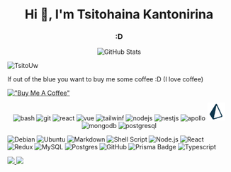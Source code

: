 <h1 align="center">Hi 👋, I'm Tsitohaina Kantonirina</h1>
<h3 align="center">:D</h3>

<p align="center">
    <img src="https://github-readme-streak-stats.herokuapp.com?user=TsitoUw&theme=solarized-dark&theme=leafy&ring=047884&sideNums=06ACBD&dates=06ACBD&currStreakNum=06ACBD&currStreakLabel=06ACBD&background=ffffff00&hide_border=true&stroke=ffffff00" alt="GitHub Stats" />
  </p>

<p align="left"> <img src="https://komarev.com/ghpvc/?username=TsitoUw&color=red&style=for-the-badge" alt="TsitoUw" /> </p>

If out of the blue you want to buy me some coffee :D (I love coffee)

[!["Buy Me A Coffee"](https://www.buymeacoffee.com/assets/img/custom_images/orange_img.png)](https://www.buymeacoffee.com/tsitouw)

<p align="center">
<img src="https://www.vectorlogo.zone/logos/gnu_bash/gnu_bash-icon.svg" alt="bash" width="40" height="40"/>
<img src="https://www.vectorlogo.zone/logos/git-scm/git-scm-icon.svg" alt="git" width="40" height="40"/> 
<img src="https://www.vectorlogo.zone/logos/reactjs/reactjs-icon.svg" alt="react" width="40" height="40"/> 
<img src="https://www.vectorlogo.zone/logos/vuejs/vuejs-icon.svg" alt="vue" width="40" height="40"/>
<img src="https://www.vectorlogo.zone/logos/tailwindcss/tailwindcss-icon.svg" alt="tailwinf" width="40" height="40"/>
<img src="https://www.vectorlogo.zone/logos/nodejs/nodejs-icon.svg" alt="nodejs" width="40" height="40"/>
<img src="https://www.vectorlogo.zone/logos/nestjs/nestjs-icon.svg" alt="nestjs" width="40" height="40"/>
<img src="https://www.vectorlogo.zone/logos/apollographql/apollographql-icon.svg" alt="apollo" width="40" height="40"/>
<img src="https://github.com/vscode-icons/vscode-icons/blob/master/icons/file_type_light_prisma.svg" alt="prisma" width="40" height="40"/>
<img src="https://www.vectorlogo.zone/logos/mongodb/mongodb-icon.svg" alt="mongodb" width="40" height="40"/>
<img src="https://www.vectorlogo.zone/logos/postgresql/postgresql-icon.svg" alt="postgresql" width="40" height="40"/>
    
    
</p>

![Debian](https://img.shields.io/badge/Debian-D70A53?&logo=debian&logoColor=white)
![Ubuntu](https://img.shields.io/badge/Ubuntu-E95420?logo=ubuntu&logoColor=white)
![Markdown](https://img.shields.io/badge/markdown-%23000000.svg?logo=markdown&logoColor=white)
![Shell Script](https://img.shields.io/badge/shell_script-%23121011.svg?logo=gnu-bash&logoColor=white)
![Node.js ](https://img.shields.io/badge/node.js-6DA55F?logo=node.js&logoColor=white)
![React](https://img.shields.io/badge/react-%2320232a.svg?logo=react&logoColor=%2361DAFB)
![Redux](https://img.shields.io/badge/redux-%23593d88.svg?logo=redux&logoColor=white)
![MySQL](https://img.shields.io/badge/mysql-%2300f.svg?logo=mysql&logoColor=white)
![Postgres](https://img.shields.io/badge/postgres-%23316192.svg?logo=postgresql&logoColor=white)
![GitHub](https://img.shields.io/badge/github-%23121011.svg?logo=github&logoColor=white)
![Prisma Badge](https://img.shields.io/badge/Prisma-2D3748?logo=prisma&logoColor=fff)
![Typescript](https://shields.io/badge/TypeScript-3178C6?logo=TypeScript&logoColor=FFF&style=flat-square)

<a href="https://www.githubtrends.io/wrapped/TsitoUw" >
<img src="https://api.githubtrends.io/user/svg/TsitoUw/repos?time_range=one_year&theme=dark&include_private=True" />
</a>
</div>
<a href="https://www.githubtrends.io/wrapped/TsitoUw" >
<img src="https://api.githubtrends.io/user/svg/TsitoUw/langs?time_range=one_year&theme=dark&include_private=True" />
</a>
</div>


